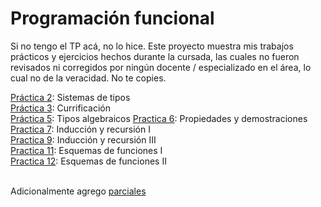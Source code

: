 # Programación funcional

Si no tengo el TP acá, no lo hice.
Este proyecto muestra mis trabajos prácticos y ejercicios hechos durante la cursada, las cuales no fueron revisados
ni corregidos por ningún docente / especializado en el área, lo cual no de la veracidad. No te copies.

[Práctica 2](https://github.com/valentinferreyra/pfunc/tree/main/practica_2): Sistemas de tipos </br>
[Práctica 3](https://github.com/valentinferreyra/pfunc/tree/main/practica_3): Currificación </br>
[Práctica 5](https://github.com/valentinferreyra/pfunc/tree/main/practica_5): Tipos algebraicos
[Practica 6](https://github.com/valentinferreyra/pfunc/tree/main/practica_6): Propiedades y demostraciones </br>
[Practica 7](https://github.com/valentinferreyra/pfunc/tree/main/practica_7): Inducción y recursión I </br>
[Practica 9](https://github.com/valentinferreyra/pfunc/tree/main/practica_9): Inducción y recursión III </br>
[Practica 11](https://github.com/valentinferreyra/pfunc/tree/main/practica_11): Esquemas de funciones I </br>
[Practica 12](https://github.com/valentinferreyra/pfunc/tree/main/practica_12): Esquemas de funciones II </br></br>

Adicionalmente agrego [parciales](https://github.com/valentinferreyra/pfunc/tree/main/parciales)

